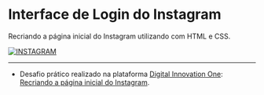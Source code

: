 # Interface de Login do Instagram
Recriando a página inicial do Instagram utilizando com HTML e CSS.

[![INSTAGRAM](https://i.imgur.com/rqn9yJc.jpg "SNAKE GAME")](https://i.imgur.com/3eKgtYO.jpg "SNAKE GAME")


------------

- Desafio prático realizado na plataforma [Digital Innovation One](https://web.digitalinnovation.one/home "Digital Innovation One"): [Recriando a página inicial do Instagram](https://web.digitalinnovation.one/lab/recriando-a-pagina-inicial-do-instagram/learning/35838848-f99e-473c-9201-816d046ebf12 "Recriando a página inicial do Instagram").
